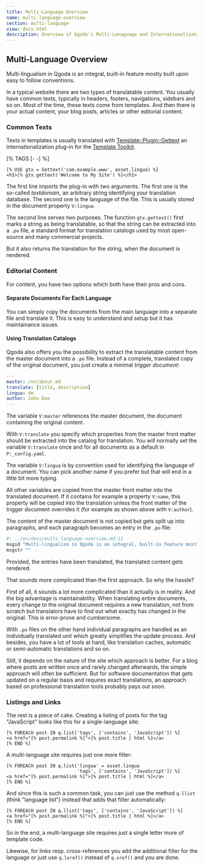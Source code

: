 ```yaml
---
title: Multi-Language Overview
name: multi-language-overview
section: multi-language
view: docs.html
description: Overview of Qgoda's Multi-Lanaguage and Internationalization (I18N) features
---
```

## Multi-Language Overview

Multi-lingualism in Qgoda is an integral, built-in feature mostly built upon easy to follow conventions.

In a typical website there are two types of translatable content.  You usually have common texts, typically in headers, footers, navigations, sidebars and so on.  Most of the time, these texts come from templates.  And then there is your actual content, your blog posts, articles or other editorial content.

### Common Texts

Texts in templates is usually translated with [Template::Plugin::Gettext](https://github.com/gflohr/Template-Plugin-Gettext) an internationalization plug-in for the [Template Toolkit](http://www.template-toolkit.org/).

[% TAGS [- -] %]
```markup
[% USE gtx = Gettext('com.example.www', asset.lingua) %]
<h1>[% gtx.gettext('Welcome to My Site') %]</h1>
```

The first line imports the plug-in with two arguments.  The first one is the so-called *textdomain*, an arbitrary string identifying your translation database.  The second one is the language of the file.  This is usually stored in the document property `V:lingua`.

The second line serves two purposes.  The function `gtx.gettext()` first marks a string as being translatable, so that the string can be extracted into a `.po` file, a standard format for translation catalogs used by most open-source and many commercial projects.

But it also returns the translation for the string, when the document is rendered.

### Editorial Content

For content, you have two options which both have their pros and cons.

#### Separate Documents For Each Language

You can simply copy the documents from the main language into a separate file and translate it.  This is easy to understand and setup but it has maintainance issues.

#### Using Translation Catalogs

Qgoda also offers you the possibility to extract the translatable content from the master document into a `.po` file.  Instead of a complete, translated copy of the original document, you just create a minimal *trigger document*:

```yaml
---
master: /en/about.md
translate: [title, description]
lingua: de
author: John Doe
---
```

The variable `V:master` references the master document, the document containing the original content.

With `V:translate` you specify which properties from the master front matter should be extracted into the catalog for translation.  You will normally set the variable `V:translate` once and for all documents as a default in `P:_config.yaml`.

The variable `V:lingua` is by convention used for identifying the language of a document.  You can pick another name if you prefer but that will end in a little bit more typing.

All other variables are copied from the master front matter into the translated document.  If it contains for example a property `V:name`, this property will be copied into the translation unless the front matter of the trigger document overrides it (for example as shown above with `V:author`).

The content of the master document is not copied but gets split up into paragraphs, and each paragraph becomes an entry in the `.po` file:

```bash
#: ../en/docs/multi-language-overview.md:11
msgid "Multi-lingualism in Qgoda is an integral, built-in feature mostly built upon easy to follow conventions."
msgstr ""
```

Provided, the entries have been translated, the translated content gets rendered.

That sounds more complicated than the first approach.  So why the hassle?

First of all, it sounds a lot more complicated than it actually is in reality.  And the big advantage is maintainability.  When translating entire documents, every change to the original document requires a new translation, not from scratch but translators have to find out what exactly has changed in the original.  This is error-prone and cumbersome.

With `.po` files on the other hand individual paragraphs are handled as an individually translated unit which greatly simplifies the update process.  And besides, you have a lot of tools at hand, like translation caches, automatic or semi-automatic translations and so on.

Still, it depends on the nature of the site which approach is better.  For a blog where posts are written once and rarely changed afterwards, the simple approach will often be sufficient.  But for software documentation that gets updated on a regular basis and requires exact translations, an approach based on professional translation tools probably pays out soon.

### Listings and Links

The rest is a piece of cake.  Creating a listing of posts for the tag "JavaScript" looks like this for a single-language site:

```markup
[% FOREACH post IN q.list('tags', ['contains', 'JavaScript']) %]
<a href="[% post.permalink %]">[% post.title | html %]</a>
[% END %]
```

A multi-language site requires just one more filter:

```markup
[% FOREACH post IN q.list('lingua' = asset.lingua
                          'tags', ['contains', 'JavaScript']) %]
<a href="[% post.permalink %]">[% post.title | html %]</a>
[% END %]
```

And since this is such a common task, you can just use the method `q.llist` (think "language list") instead that adds that filter automatically:

```markup
[% FOREACH post IN q.llist('tags', ['contains', 'JavaScript']) %]
<a href="[% post.permalink %]">[% post.title | html %]</a>
[% END %]
```

So in the end, a multi-language site requires just a single letter more of template code.

Likewise, for links resp. cross-references you add the additional filter for the language or just use `q.lxref()` instead of `q.xref()` and you are done.
